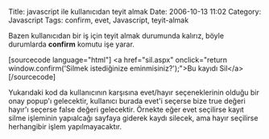 Title: javascript ile kullanıcıdan teyit almak
Date: 2006-10-13 11:02
Category: Javascript
Tags: confirm, evet, Javascript, teyit-almak

Bazen kullanıcıdan bir iş için teyit almak durumunda kalırız, böyle
durumlarda **confirm** komutu işe yarar.

[sourcecode language="html"] \<a href="sil.aspx" onclick="return
window.confirm('Silmek istediğinize eminmisiniz?');"\>Bu kayıdı
Sil\</a\> [/sourcecode]

Yukarıdaki kod da kullanıcının karşısına evet/hayır seçeneklerinin
olduğu bir onay popup'ı gelecektir, kullanıcı burada evet'i seçerse bize
true değeri hayır'ı seçerse false değeri gelecektir. Örnekte eğer evet
seçilirse kayıt silme işleminin yapıalcağı sayfaya giderek kaydı
silecek, ama hayır seçilirse herhangibir işlem yapılmayacaktır.

</p>

